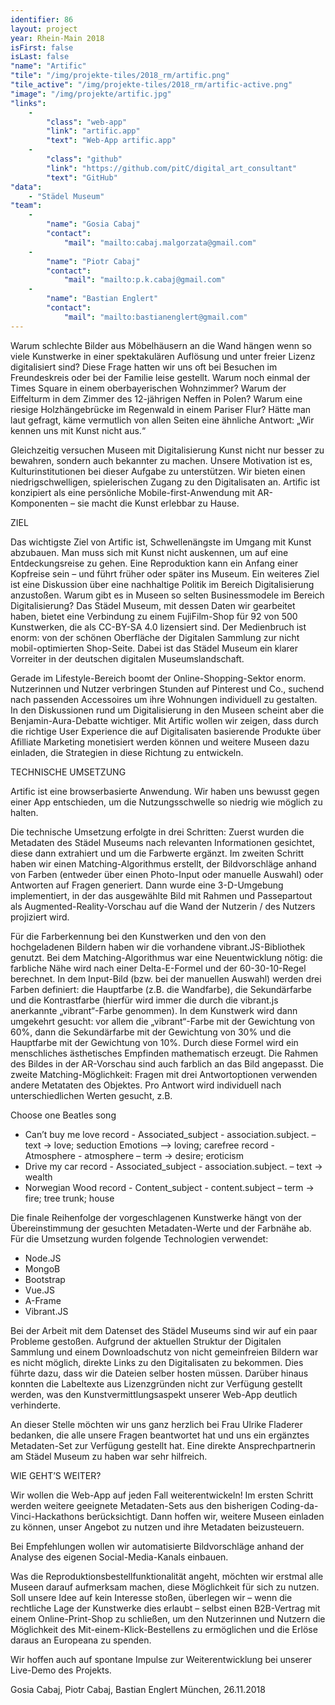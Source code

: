 ```yaml
---
identifier: 86
layout: project
year: Rhein-Main 2018
isFirst: false
isLast: false
"name": "Artific"
"tile": "/img/projekte-tiles/2018_rm/artific.png"
"tile_active": "/img/projekte-tiles/2018_rm/artific-active.png"
"image": "/img/projekte/artific.jpg"
"links":
    -
        "class": "web-app"
        "link": "artific.app"
        "text": "Web-App artific.app"
    -
        "class": "github"
        "link": "https://github.com/pitC/digital_art_consultant"
        "text": "GitHub"
"data":
    - "Städel Museum"
"team":
    -
        "name": "Gosia Cabaj"
        "contact":
            "mail": "mailto:cabaj.malgorzata@gmail.com"
    -
        "name": "Piotr Cabaj"
        "contact":
            "mail": "mailto:p.k.cabaj@gmail.com"
    -
        "name": "Bastian Englert"
        "contact":
            "mail": "mailto:bastianenglert@gmail.com"
---
```

Warum schlechte Bilder aus Möbelhäusern an die Wand hängen wenn so viele Kunstwerke in einer spektakulären Auflösung und unter freier Lizenz digitalisiert sind? Diese Frage hatten wir uns oft bei Besuchen im Freundeskreis oder bei der Familie leise gestellt. Warum noch einmal der Times Square in einem oberbayerischen Wohnzimmer? Warum der Eiffelturm in dem Zimmer des 12-jährigen Neffen in Polen? Warum eine riesige Holzhängebrücke im Regenwald in einem Pariser Flur? Hätte man laut gefragt, käme vermutlich von allen Seiten eine ähnliche Antwort: „Wir kennen uns mit Kunst nicht aus.“

Gleichzeitig versuchen Museen mit Digitalisierung Kunst nicht nur besser zu bewahren, sondern auch bekannter zu machen. Unsere Motivation ist es, Kulturinstitutionen bei dieser Aufgabe zu unterstützen. Wir bieten einen niedrigschwelligen, spielerischen Zugang zu den Digitalisaten an. Artific ist konzipiert als eine persönliche Mobile-first-Anwendung mit AR-Komponenten – sie macht die Kunst erlebbar zu Hause.

ZIEL

Das wichtigste Ziel von Artific ist, Schwellenängste im Umgang mit Kunst abzubauen. Man muss sich mit Kunst nicht auskennen, um auf eine Entdeckungsreise zu gehen. Eine Reproduktion kann ein Anfang einer Kopfreise sein – und führt früher oder später ins Museum. Ein weiteres Ziel ist eine Diskussion über eine nachhaltige Politik im Bereich Digitalisierung anzustoßen. Warum gibt es in Museen so selten Businessmodele im Bereich Digitalisierung? Das Städel Museum, mit dessen Daten wir gearbeitet haben, bietet eine Verbindung zu einem FujiFilm-Shop für 92 von 500 Kunstwerken, die als CC-BY-SA 4.0 lizensiert sind. Der Medienbruch ist enorm: von der schönen Oberfläche der Digitalen Sammlung zur nicht mobil-optimierten Shop-Seite. Dabei ist das Städel Museum ein klarer Vorreiter in der deutschen digitalen Museumslandschaft.

Gerade im Lifestyle-Bereich boomt der Online-Shopping-Sektor enorm. Nutzerinnen und Nutzer verbringen Stunden auf Pinterest und Co., suchend nach passenden Accessoires um ihre Wohnungen individuell zu gestalten. In den Diskussionen rund um Digitalisierung in den Museen scheint aber die Benjamin-Aura-Debatte wichtiger. Mit Artific wollen wir zeigen, dass durch die richtige User Experience die auf Digitalisaten basierende Produkte über Afilliate Marketing monetisiert werden können und weitere Museen dazu einladen, die Strategien in diese Richtung zu entwickeln.

TECHNISCHE UMSETZUNG

Artific ist eine browserbasierte Anwendung. Wir haben uns bewusst gegen einer App entschieden, um die Nutzungsschwelle so niedrig wie möglich zu halten.

Die technische Umsetzung erfolgte in drei Schritten: Zuerst wurden die Metadaten des Städel Museums nach relevanten Informationen gesichtet, diese dann extrahiert und um die Farbwerte ergänzt. Im zweiten Schritt haben wir einen Matching-Algorithmus erstellt, der Bildvorschläge anhand von Farben (entweder über einen Photo-Input oder manuelle Auswahl) oder Antworten auf Fragen generiert. Dann wurde eine 3-D-Umgebung implementiert, in der das ausgewählte Bild mit Rahmen und Passepartout als Augmented-Reality-Vorschau auf die Wand der Nutzerin / des Nutzers projiziert wird.     

Für die Farberkennung bei den Kunstwerken und den von den hochgeladenen Bildern haben wir die vorhandene vibrant.JS-Bibliothek genutzt. Bei dem Matching-Algorithmus war eine Neuentwicklung nötig: die farbliche Nähe wird nach einer Delta-E-Formel und der 60-30-10-Regel berechnet. In dem Input-Bild (bzw. bei der manuellen Auswahl) werden drei Farben definiert: die Hauptfarbe (z.B. die Wandfarbe), die Sekundärfarbe und die Kontrastfarbe (hierfür wird immer die durch die vibrant.js anerkannte „vibrant“-Farbe genommen). In dem Kunstwerk wird dann umgekehrt gesucht: vor allem die „vibrant“-Farbe mit der Gewichtung von 60%, dann die Sekundärfarbe mit der Gewichtung von 30% und die Hauptfarbe mit der Gewichtung von 10%. Durch diese Formel wird ein menschliches ästhetisches Empfinden mathematisch erzeugt. Die Rahmen des Bildes in der AR-Vorschau sind auch farblich an das Bild angepasst.
Die zweite Matching-Möglichkeit: Fragen mit drei Antwortoptionen verwenden andere Metataten des Objektes. Pro Antwort wird individuell nach unterschiedlichen Werten gesucht, z.B.

Choose one Beatles song
-	Can’t buy me love
record - Associated_subject - association.subject. – text -> love; seduction
Emotions –> loving; carefree
record - Atmosphere - atmosphere – term -> desire; eroticism
-	Drive my car
record - Associated_subject - association.subject. – text -> wealth
-	Norwegian Wood
record - Content_subject - content.subject – term -> fire; tree trunk; house

Die finale Reihenfolge der vorgeschlagenen Kunstwerke hängt von der Übereinstimmung der gesuchten Metadaten-Werte und der Farbnähe ab.
Für die Umsetzung wurden folgende Technologien verwendet:
-	Node.JS
-	MongoB
-	Bootstrap
-	Vue.JS
-	A-Frame
-	Vibrant.JS

Bei der Arbeit mit dem Datenset des Städel Museums sind wir auf ein paar Probleme gestoßen. Aufgrund der aktuellen Struktur der Digitalen Sammlung und einem Downloadschutz von nicht gemeinfreien Bildern war es nicht möglich, direkte Links zu den Digitalisaten zu bekommen. Dies führte dazu, dass wir die Dateien selber hosten müssen. Darüber hinaus konnten die Labeltexte aus Lizenzgründen nicht zur Verfügung gestellt werden, was den Kunstvermittlungsaspekt unserer Web-App deutlich verhinderte.

An dieser Stelle möchten wir uns ganz herzlich bei Frau Ulrike Fladerer bedanken, die alle unsere Fragen beantwortet hat und uns ein ergänztes Metadaten-Set zur Verfügung gestellt hat. Eine direkte Ansprechpartnerin am Städel Museum zu haben war sehr hilfreich.

WIE GEHT’S WEITER?

Wir wollen die Web-App auf jeden Fall weiterentwickeln! Im ersten Schritt werden weitere geeignete Metadaten-Sets aus den bisherigen Coding-da-Vinci-Hackathons berücksichtigt. Dann hoffen wir, weitere Museen einladen zu können, unser Angebot zu nutzen und ihre Metadaten beizusteuern.

Bei Empfehlungen wollen wir automatisierte Bildvorschläge anhand der Analyse des eigenen Social-Media-Kanals einbauen.

Was die Reproduktionsbestellfunktionalität angeht, möchten wir erstmal alle Museen darauf aufmerksam machen, diese Möglichkeit für sich zu nutzen. Soll unsere Idee auf kein Interesse stoßen, überlegen wir – wenn die rechtliche Lage der Kunstwerke dies erlaubt – selbst einen B2B-Vertrag mit einem Online-Print-Shop zu schließen, um den Nutzerinnen und Nutzern die Möglichkeit des Mit-einem-Klick-Bestellens zu ermöglichen und die Erlöse daraus an Europeana zu spenden.

Wir hoffen auch auf spontane Impulse zur Weiterentwicklung bei unserer Live-Demo des Projekts.

Gosia Cabaj, Piotr Cabaj, Bastian Englert
München, 26.11.2018
